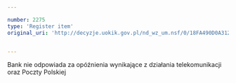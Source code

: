 ```yaml
---

number: 2275
type: 'Register item'
original_uri: 'http://decyzje.uokik.gov.pl/nd_wz_um.nsf/0/18FA490D0A312896C125786F003D7119?OpenDocument'


---
```


Bank nie odpowiada za opóźnienia wynikające z działania telekomunikacji oraz Poczty Polskiej
